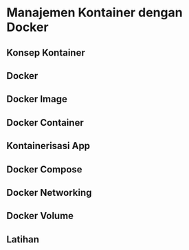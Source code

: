 # Manajemen Kontainer dengan Docker

## Konsep Kontainer

## Docker

## Docker Image

## Docker Container

## Kontainerisasi App

## Docker Compose

## Docker Networking

## Docker Volume

## Latihan